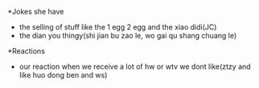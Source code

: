 *Jokes she have
- the selling of stuff like the 1 egg 2 egg and the xiao didi(JC)
- the dian you thingy(shi jian bu zao le, wo gai qu shang chuang le)

*Reactions
- our reaction when we receive a lot of hw or wtv we dont like(ztzy and like huo dong ben and ws)

